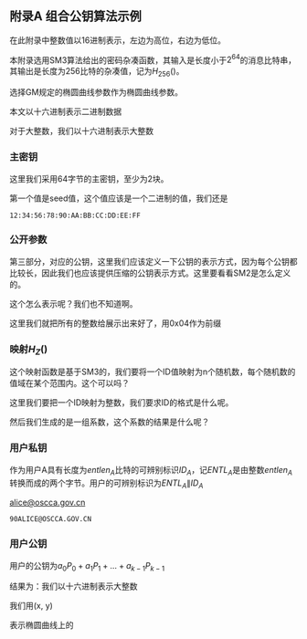 ## 附录A 组合公钥算法示例



在此附录中整数值以16进制表示，左边为高位，右边为低位。

本附录选用SM3算法给出的密码杂凑函数，其输入是长度小于$2^{64}$的消息比特串，其输出是长度为256比特的杂凑值，记为$H_{256}()$。

选择GM规定的椭圆曲线参数作为椭圆曲线参数。



本文以十六进制表示二进制数据

对于大整数，我们以十六进制表示大整数







### 主密钥

这里我们采用64字节的主密钥，至少为2块。

第一个值是seed值，这个值应该是一个二进制的值，我们还是

```
12:34:56:78:90:AA:BB:CC:DD:EE:FF
```



### 公开参数

第三部分，对应的公钥，这里我们应该定义一下公钥的表示方式，因为每个公钥都比较长，因此我们也应该提供压缩的公钥表示方式。这里要看看SM2是怎么定义的。

这个怎么表示呢？我们也不知道啊。

这里我们就把所有的整数给展示出来好了，用0x04作为前缀



### 映射$H_Z()$

这个映射函数是基于SM3的，我们要将一个ID值映射为n个随机数，每个随机数的值域在某个范围内。这个可以吗？



这里我们要把一个ID映射为整数，我们要求ID的格式是什么呢。



然后我们生成的是一组系数，这个系数的结果是什么呢？





### 用户私钥





作为用户A具有长度为$entlen_A$比特的可辨别标识$ID_A$，记$ENTL_A$是由整数$entlen_A$转换而成的两个字节。用户的可辨别标识为$ENTL_A \| ID_A$

alice@oscca.gov.cn

```
90ALICE@OSCCA.GOV.CN
```





### 用户公钥



用户的公钥为$a_0 P_0 + a_1 P_1 + … + a_{k-1}P_{k-1}$

结果为：我们以十六进制表示大整数

我们用(x, y)

表示椭圆曲线上的









